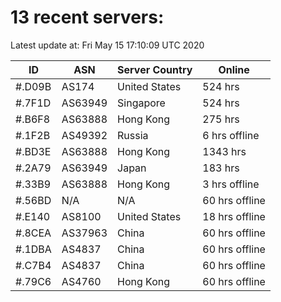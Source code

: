 # 13 recent servers:

Latest update at: Fri May 15 17:10:09 UTC 2020

| ID | ASN | Server Country | Online |
| -- | --- | -------------- | ------ |
| #.D09B | AS174 | United States | 524 hrs |
| #.7F1D | AS63949 | Singapore | 524 hrs |
| #.B6F8 | AS63888 | Hong Kong | 275 hrs |
| #.1F2B | AS49392 | Russia | 6 hrs offline |
| #.BD3E | AS63888 | Hong Kong | 1343 hrs |
| #.2A79 | AS63949 | Japan | 183 hrs |
| #.33B9 | AS63888 | Hong Kong | 3 hrs offline |
| #.56BD | N/A | N/A | 60 hrs offline |
| #.E140 | AS8100 | United States | 18 hrs offline |
| #.8CEA | AS37963 | China | 60 hrs offline |
| #.1DBA | AS4837 | China | 60 hrs offline |
| #.C7B4 | AS4837 | China | 60 hrs offline |
| #.79C6 | AS4760 | Hong Kong | 60 hrs offline |

